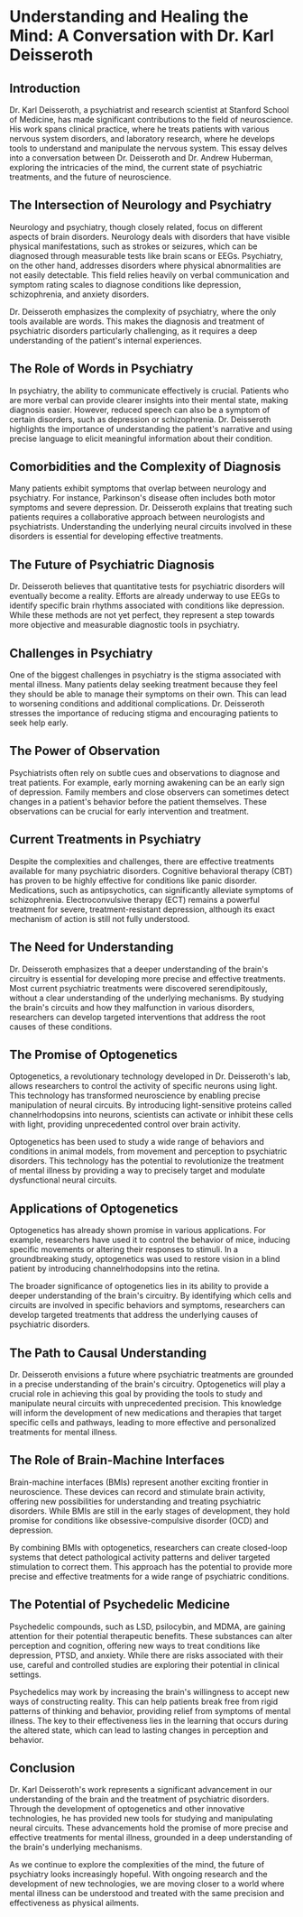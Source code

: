 # Understanding and Healing the Mind: A Conversation with Dr. Karl Deisseroth

## Introduction

Dr. Karl Deisseroth, a psychiatrist and research scientist at Stanford School of Medicine, has made significant contributions to the field of neuroscience. His work spans clinical practice, where he treats patients with various nervous system disorders, and laboratory research, where he develops tools to understand and manipulate the nervous system. This essay delves into a conversation between Dr. Deisseroth and Dr. Andrew Huberman, exploring the intricacies of the mind, the current state of psychiatric treatments, and the future of neuroscience.

## The Intersection of Neurology and Psychiatry

Neurology and psychiatry, though closely related, focus on different aspects of brain disorders. Neurology deals with disorders that have visible physical manifestations, such as strokes or seizures, which can be diagnosed through measurable tests like brain scans or EEGs. Psychiatry, on the other hand, addresses disorders where physical abnormalities are not easily detectable. This field relies heavily on verbal communication and symptom rating scales to diagnose conditions like depression, schizophrenia, and anxiety disorders.

Dr. Deisseroth emphasizes the complexity of psychiatry, where the only tools available are words. This makes the diagnosis and treatment of psychiatric disorders particularly challenging, as it requires a deep understanding of the patient's internal experiences.

## The Role of Words in Psychiatry

In psychiatry, the ability to communicate effectively is crucial. Patients who are more verbal can provide clearer insights into their mental state, making diagnosis easier. However, reduced speech can also be a symptom of certain disorders, such as depression or schizophrenia. Dr. Deisseroth highlights the importance of understanding the patient's narrative and using precise language to elicit meaningful information about their condition.

## Comorbidities and the Complexity of Diagnosis

Many patients exhibit symptoms that overlap between neurology and psychiatry. For instance, Parkinson's disease often includes both motor symptoms and severe depression. Dr. Deisseroth explains that treating such patients requires a collaborative approach between neurologists and psychiatrists. Understanding the underlying neural circuits involved in these disorders is essential for developing effective treatments.

## The Future of Psychiatric Diagnosis

Dr. Deisseroth believes that quantitative tests for psychiatric disorders will eventually become a reality. Efforts are already underway to use EEGs to identify specific brain rhythms associated with conditions like depression. While these methods are not yet perfect, they represent a step towards more objective and measurable diagnostic tools in psychiatry.

## Challenges in Psychiatry

One of the biggest challenges in psychiatry is the stigma associated with mental illness. Many patients delay seeking treatment because they feel they should be able to manage their symptoms on their own. This can lead to worsening conditions and additional complications. Dr. Deisseroth stresses the importance of reducing stigma and encouraging patients to seek help early.

## The Power of Observation

Psychiatrists often rely on subtle cues and observations to diagnose and treat patients. For example, early morning awakening can be an early sign of depression. Family members and close observers can sometimes detect changes in a patient's behavior before the patient themselves. These observations can be crucial for early intervention and treatment.

## Current Treatments in Psychiatry

Despite the complexities and challenges, there are effective treatments available for many psychiatric disorders. Cognitive behavioral therapy (CBT) has proven to be highly effective for conditions like panic disorder. Medications, such as antipsychotics, can significantly alleviate symptoms of schizophrenia. Electroconvulsive therapy (ECT) remains a powerful treatment for severe, treatment-resistant depression, although its exact mechanism of action is still not fully understood.

## The Need for Understanding

Dr. Deisseroth emphasizes that a deeper understanding of the brain's circuitry is essential for developing more precise and effective treatments. Most current psychiatric treatments were discovered serendipitously, without a clear understanding of the underlying mechanisms. By studying the brain's circuits and how they malfunction in various disorders, researchers can develop targeted interventions that address the root causes of these conditions.

## The Promise of Optogenetics

Optogenetics, a revolutionary technology developed in Dr. Deisseroth's lab, allows researchers to control the activity of specific neurons using light. This technology has transformed neuroscience by enabling precise manipulation of neural circuits. By introducing light-sensitive proteins called channelrhodopsins into neurons, scientists can activate or inhibit these cells with light, providing unprecedented control over brain activity.

Optogenetics has been used to study a wide range of behaviors and conditions in animal models, from movement and perception to psychiatric disorders. This technology has the potential to revolutionize the treatment of mental illness by providing a way to precisely target and modulate dysfunctional neural circuits.

## Applications of Optogenetics

Optogenetics has already shown promise in various applications. For example, researchers have used it to control the behavior of mice, inducing specific movements or altering their responses to stimuli. In a groundbreaking study, optogenetics was used to restore vision in a blind patient by introducing channelrhodopsins into the retina.

The broader significance of optogenetics lies in its ability to provide a deeper understanding of the brain's circuitry. By identifying which cells and circuits are involved in specific behaviors and symptoms, researchers can develop targeted treatments that address the underlying causes of psychiatric disorders.

## The Path to Causal Understanding

Dr. Deisseroth envisions a future where psychiatric treatments are grounded in a precise understanding of the brain's circuitry. Optogenetics will play a crucial role in achieving this goal by providing the tools to study and manipulate neural circuits with unprecedented precision. This knowledge will inform the development of new medications and therapies that target specific cells and pathways, leading to more effective and personalized treatments for mental illness.

## The Role of Brain-Machine Interfaces

Brain-machine interfaces (BMIs) represent another exciting frontier in neuroscience. These devices can record and stimulate brain activity, offering new possibilities for understanding and treating psychiatric disorders. While BMIs are still in the early stages of development, they hold promise for conditions like obsessive-compulsive disorder (OCD) and depression.

By combining BMIs with optogenetics, researchers can create closed-loop systems that detect pathological activity patterns and deliver targeted stimulation to correct them. This approach has the potential to provide more precise and effective treatments for a wide range of psychiatric conditions.

## The Potential of Psychedelic Medicine

Psychedelic compounds, such as LSD, psilocybin, and MDMA, are gaining attention for their potential therapeutic benefits. These substances can alter perception and cognition, offering new ways to treat conditions like depression, PTSD, and anxiety. While there are risks associated with their use, careful and controlled studies are exploring their potential in clinical settings.

Psychedelics may work by increasing the brain's willingness to accept new ways of constructing reality. This can help patients break free from rigid patterns of thinking and behavior, providing relief from symptoms of mental illness. The key to their effectiveness lies in the learning that occurs during the altered state, which can lead to lasting changes in perception and behavior.

## Conclusion

Dr. Karl Deisseroth's work represents a significant advancement in our understanding of the brain and the treatment of psychiatric disorders. Through the development of optogenetics and other innovative technologies, he has provided new tools for studying and manipulating neural circuits. These advancements hold the promise of more precise and effective treatments for mental illness, grounded in a deep understanding of the brain's underlying mechanisms.

As we continue to explore the complexities of the mind, the future of psychiatry looks increasingly hopeful. With ongoing research and the development of new technologies, we are moving closer to a world where mental illness can be understood and treated with the same precision and effectiveness as physical ailments.